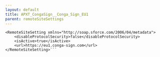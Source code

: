 ```yaml
---
layout: default
title: APXT_CongaSign__Conga_Sign_EU1
parent: remoteSiteSettings
---
```


```<?xml version="1.0" encoding="UTF-8"?>
<RemoteSiteSetting xmlns="http://soap.sforce.com/2006/04/metadata">
    <disableProtocolSecurity>false</disableProtocolSecurity>
    <isActive>true</isActive>
    <url>https://eu1.conga-sign.com</url>
</RemoteSiteSetting>```
